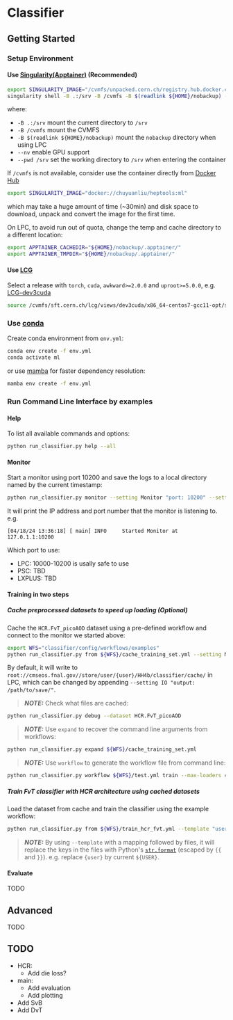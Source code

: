 # Classifier

## Getting Started

### Setup Environment

#### Use [Singularity(Apptainer)](https://apptainer.org/docs/user/latest/) (Recommended)

```bash
export SINGULARITY_IMAGE="/cvmfs/unpacked.cern.ch/registry.hub.docker.com/chuyuanliu/heptools:ml"
singularity shell -B .:/srv -B /cvmfs -B $(readlink ${HOME}/nobackup) --nv --pwd /srv ${SINGULARITY_IMAGE}
```

where:

- `-B .:/srv` mount the current directory to `/srv`
- `-B /cvmfs` mount the CVMFS
- `-B $(readlink ${HOME}/nobackup)` mount the `nobackup` directory when using LPC
- `--nv` enable GPU support
- `--pwd /srv` set the working directory to `/srv` when entering the container

If `/cvmfs` is not available, consider use the container directly from [Docker Hub](https://hub.docker.com/repository/docker/)

```bash
export SINGULARITY_IMAGE="docker://chuyuanliu/heptools:ml"
```

which may take a huge amount of time (~30min) and disk space to download, unpack and convert the image for the first time.

On LPC, to avoid run out of quota, change the temp and cache directory to a different location:

```bash
export APPTAINER_CACHEDIR="${HOME}/nobackup/.apptainer/"
export APPTAINER_TMPDIR="${HOME}/nobackup/.apptainer/"
```

#### Use [LCG](https://lcgdocs.web.cern.ch/lcgdocs/lcgreleases/introduction/)

Select a release with `torch`, `cuda`, `awkward>=2.0.0` and `uproot>=5.0.0`, e.g. [LCG-dev3cuda](https://lcginfo.cern.ch/release_packages/dev3cuda/x86_64-centos7-gcc11-opt/)

```bash
source /cvmfs/sft.cern.ch/lcg/views/dev3cuda/x86_64-centos7-gcc11-opt/setup.sh
```

### Use [conda](https://conda.io/projects/conda/en/latest/user-guide/tasks/manage-environments.html#creating-an-environment-from-an-environment-yml-file)

Create conda environment from `env.yml`:

```bash
conda env create -f env.yml
conda activate ml
```

or use [mamba](https://mamba.readthedocs.io/en/latest/installation/mamba-installation.html) for faster dependency resolution:

```bash
mamba env create -f env.yml
```

### Run Command Line Interface by examples

#### Help

To list all available commands and options:

```bash
python run_classifier.py help --all
```

#### Monitor

Start a monitor using port 10200 and save the logs to a local directory named by the current timestamp:

```bash
python run_classifier.py monitor --setting Monitor "port: 10200" --setting IO "output: ./logs-{timestamp}/"
```

It will print the IP address and port number that the monitor is listening to. e.g.
  
```console
[04/18/24 13:36:18] [ main] INFO     Started Monitor at 127.0.1.1:10200
```

Which port to use:

- LPC: 10000-10200 is usally safe to use
- PSC: TBD
- LXPLUS: TBD

#### Training in two steps

##### Cache preprocessed datasets to speed up loading (Optional)

Cache the `HCR.FvT_picoAOD` dataset using a pre-defined workflow and connect to the monitor we started above:

```bash
export WFS="classifier/config/workflows/examples"
python run_classifier.py from ${WFS}/cache_training_set.yml --setting Monitor "{address: 127.0.1.1, port: 10200}"
```

By default, it will write to `root://cmseos.fnal.gov//store/user/{user}/HH4b/classifier/cache/` in LPC, which can be changed by appending `--setting IO "output: /path/to/save/"`.

> **_NOTE:_** Check what files are cached:

```bash
python run_classifier.py debug --dataset HCR.FvT_picoAOD
```

> **_NOTE:_** Use `expand` to recover the command line arguments from workflows:

```bash
python run_classifier.py expand ${WFS}/cache_training_set.yml
```

> **_NOTE:_** Use `workflow` to generate the workflow file from command line:

```bash
python run_classifier.py workflow ${WFS}/test.yml train --max-loaders 4 --max-trainers 1  --dataset ... --model ... --setting torch.DataLoader "yaml:##{batch_skim: 65536, num_workers: 2}"
```

##### Train FvT classifier with HCR architecture using cached datasets

Load the dataset from cache and train the classifier using the example workflow:

```bash
python run_classifier.py from ${WFS}/train_hcr_fvt.yml --template "user: "${USER} ${WFS}/template/load_cached_dataset.yml --setting Monitor ... --setting IO ...
```

> **_NOTE:_** By using `--template` with a mapping followed by files, it will replace the keys in the files with Python's [`str.format`](https://docs.python.org/3/library/string.html#format-string-syntax) (escaped by `{{` and `}}`). e.g. replace `{user}` by current `${USER}`.

#### Evaluate

TODO

## Advanced

TODO

## TODO

- HCR:
  - Add die loss?
- main:
  - Add evaluation
  - Add plotting
- Add SvB
- Add DvT
